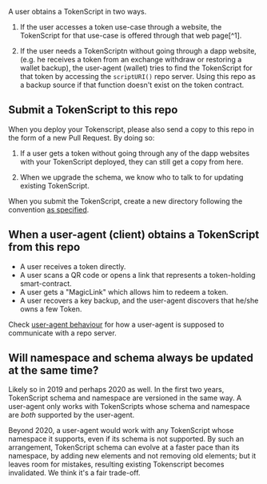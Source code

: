 A user obtains a TokenScript in two ways.

1. If the user accesses a token use-case through a website, the TokenScript for that use-case is offered through that web page[^1].

2. If the user needs a TokenScriptn without going through a dapp website, (e.g. he receives a token from an exchange withdraw or restoring a wallet backup), the user-agent (wallet) tries to find the TokenScript for that token by accessing the `scriptURI()` repo server. Using this repo as a backup source if that function doesn't exist on the token contract.

## Submit a TokenScript to this repo

When you deploy your Tokenscript, please also send a copy to this repo in the form of a new Pull Request. By doing so:

1. If a user gets a token without going through any of the dapp websites with your TokenScript deployed, they can still get a copy from here.

2. When we upgrade the schema, we know who to talk to for updating existing TokenScript.

When you submit the TokenScript, create a new directory following the convention [as specified](hier.md).

## When a user-agent (client) obtains a TokenScript from this repo

- A user receives a token directly.
- A user scans a QR code or opens a link that represents a token-holding smart-contract.
- A user gets a "MagicLink" which allows him to redeem a token.
- A user recovers a key backup, and the user-agent discovers that he/she owns a few Token.


Check [user-agent behaviour](user-agent.md) for how a user-agent is supposed to communicate with a repo server.

## Will namespace and schema always be updated at the same time?

Likely so in 2019 and perhaps 2020 as well. In the first two years, TokenScript schema and namespace are versioned in the same way. A user-agent only works with TokenScripts whose schema and namespace are _both_ supported by the user-agent.

Beyond 2020, a user-agent would work with any TokenScript whose namespace it supports, even if its schema is not supported. By such an arrangement, TokenScript schema can evolve at a faster pace than its namespace, by adding new elements and not removing old elements; but it leaves room for mistakes, resulting existing Tokenscript becomes invalidated. We think it's a fair trade-off.

